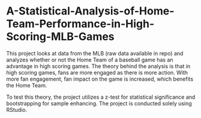 # A-Statistical-Analysis-of-Home-Team-Performance-in-High-Scoring-MLB-Games

This project looks at data from the MLB (raw data available in repo) and analyzes whether or not the Home Team of a baseball game has an advantage in high scoring games. The theory behind the analysis is that in high scoring games, fans are more engaged as there is more action. With more fan engagement, fan impact on the game is increased, which benefits the Home Team. 

To test this theory, the project utilizes a z-test for statistical significance and bootstrapping for sample enhancing. The project is conducted solely using RStudio. 
